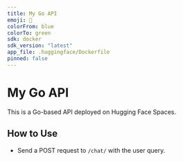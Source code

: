 ```yaml
---
title: My Go API
emoji: 🐹
colorFrom: blue
colorTo: green
sdk: docker
sdk_version: "latest"
app_file: .huggingface/Dockerfile
pinned: false
---
```



# My Go API

This is a Go-based API deployed on Hugging Face Spaces.

## How to Use

- Send a POST request to `/chat/` with the user query.
